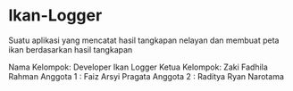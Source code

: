 # Ikan-Logger
Suatu aplikasi yang mencatat hasil tangkapan nelayan dan membuat peta ikan berdasarkan hasil tangkapan

Nama Kelompok: Developer Ikan Logger
Ketua Kelompok: Zaki Fadhila Rahman
Anggota 1 : Faiz Arsyi Pragata
Anggota 2 : Raditya Ryan Narotama
